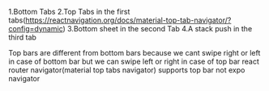 1.Bottom Tabs
2.Top Tabs in the first tabs(https://reactnavigation.org/docs/material-top-tab-navigator/?config=dynamic)
3.Bottom sheet in the second Tab
4.A stack push in the third tab


Top bars are different from bottom bars because we cant swipe right or left in case of bottom bar but we can swipe left or right in case of top bar
react router navigator(material top tabs navigator) supports top bar not expo navigator
